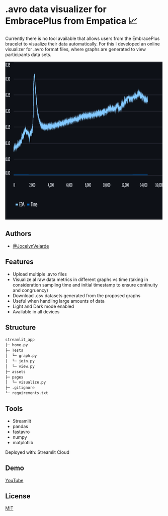 
# .avro data visualizer for EmbracePlus from Empatica 📈

Currently there is no tool available that allows users from the EmbracePlus bracelet to visualize their data automatically. For this I developed an online visualizer for .avro format files, where graphs are generated to view participants data sets. 

<img src="assets/example.png" alt="graph example" width="500" height="500">

## Authors

- [@JocelynVelarde](https://github.com/JocelynVelarde)

## Features

- Upload multiple .avro files
- Visualize al raw data metrics in different graphs vs time (taking in consideration sampling time and initial timestamp to ensure continuity and congruency)
- Download .csv datasets generated from the proposed graphs
- Useful when handling large amounts of data
- Light and Dark mode enabled
- Available in all devices

## Structure
```bash
streamlit_app 
├─ home.py
├─ Tests
│  └─ graph.py
│  └─ join.py
│  └─ view.py
├─ assets
├─ pages
│  └─ visualize.py
├─ .gitignore
└─ requirements.txt
```

## Tools

- Streamlit
- pandas
- fastavro
- numpy
- matplotlib

Deployed with: Streamlit Cloud

## Demo

[YouTube](https://www.youtube.com/watch?v=yHeFV8sdVzY)


## License

[MIT](https://choosealicense.com/licenses/mit/)




